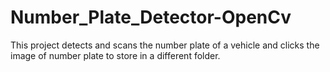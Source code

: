 # Number_Plate_Detector-OpenCv
This project detects and scans the number plate of a vehicle and clicks the image of number plate to store in a different folder.
